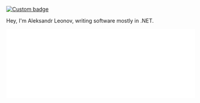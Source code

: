 [![Custom badge](https://img.shields.io/badge/-Sasha%20@pipipipy-blue?color=blue&label=telegram&logo=telegram&style=flat-square)](https://t.me/pipipipy)

Hey, I'm Aleksandr Leonov, writing software mostly in .NET.

<img alt="metrics" src="github-metrics.svg">
